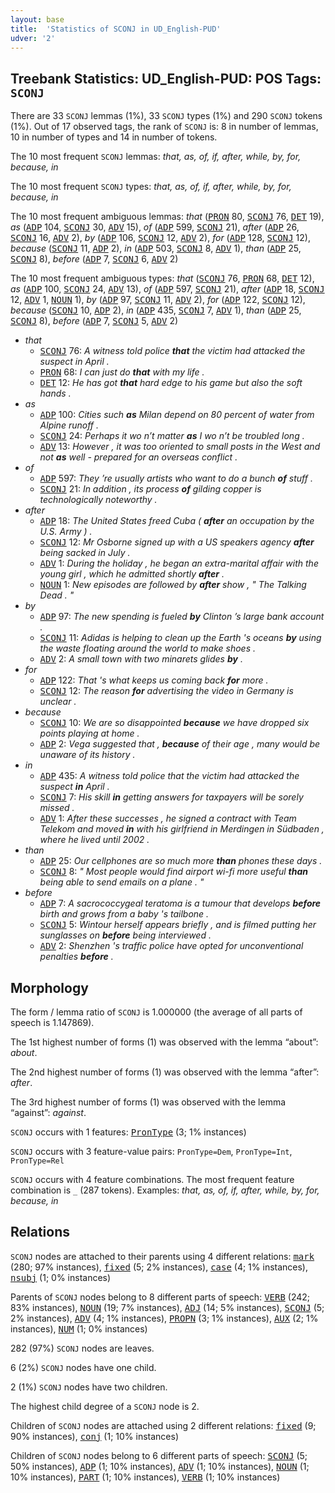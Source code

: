 ```yaml
---
layout: base
title:  'Statistics of SCONJ in UD_English-PUD'
udver: '2'
---
```


## Treebank Statistics: UD_English-PUD: POS Tags: `SCONJ`

There are 33 `SCONJ` lemmas (1%), 33 `SCONJ` types (1%) and 290 `SCONJ` tokens (1%).
Out of 17 observed tags, the rank of `SCONJ` is: 8 in number of lemmas, 10 in number of types and 14 in number of tokens.

The 10 most frequent `SCONJ` lemmas: <em>that, as, of, if, after, while, by, for, because, in</em>

The 10 most frequent `SCONJ` types:  <em>that, as, of, if, after, while, by, for, because, in</em>

The 10 most frequent ambiguous lemmas: <em>that</em> (<tt><a href="en_pud-pos-PRON.html">PRON</a></tt> 80, <tt><a href="en_pud-pos-SCONJ.html">SCONJ</a></tt> 76, <tt><a href="en_pud-pos-DET.html">DET</a></tt> 19), <em>as</em> (<tt><a href="en_pud-pos-ADP.html">ADP</a></tt> 104, <tt><a href="en_pud-pos-SCONJ.html">SCONJ</a></tt> 30, <tt><a href="en_pud-pos-ADV.html">ADV</a></tt> 15), <em>of</em> (<tt><a href="en_pud-pos-ADP.html">ADP</a></tt> 599, <tt><a href="en_pud-pos-SCONJ.html">SCONJ</a></tt> 21), <em>after</em> (<tt><a href="en_pud-pos-ADP.html">ADP</a></tt> 26, <tt><a href="en_pud-pos-SCONJ.html">SCONJ</a></tt> 16, <tt><a href="en_pud-pos-ADV.html">ADV</a></tt> 2), <em>by</em> (<tt><a href="en_pud-pos-ADP.html">ADP</a></tt> 106, <tt><a href="en_pud-pos-SCONJ.html">SCONJ</a></tt> 12, <tt><a href="en_pud-pos-ADV.html">ADV</a></tt> 2), <em>for</em> (<tt><a href="en_pud-pos-ADP.html">ADP</a></tt> 128, <tt><a href="en_pud-pos-SCONJ.html">SCONJ</a></tt> 12), <em>because</em> (<tt><a href="en_pud-pos-SCONJ.html">SCONJ</a></tt> 11, <tt><a href="en_pud-pos-ADP.html">ADP</a></tt> 2), <em>in</em> (<tt><a href="en_pud-pos-ADP.html">ADP</a></tt> 503, <tt><a href="en_pud-pos-SCONJ.html">SCONJ</a></tt> 8, <tt><a href="en_pud-pos-ADV.html">ADV</a></tt> 1), <em>than</em> (<tt><a href="en_pud-pos-ADP.html">ADP</a></tt> 25, <tt><a href="en_pud-pos-SCONJ.html">SCONJ</a></tt> 8), <em>before</em> (<tt><a href="en_pud-pos-ADP.html">ADP</a></tt> 7, <tt><a href="en_pud-pos-SCONJ.html">SCONJ</a></tt> 6, <tt><a href="en_pud-pos-ADV.html">ADV</a></tt> 2)

The 10 most frequent ambiguous types:  <em>that</em> (<tt><a href="en_pud-pos-SCONJ.html">SCONJ</a></tt> 76, <tt><a href="en_pud-pos-PRON.html">PRON</a></tt> 68, <tt><a href="en_pud-pos-DET.html">DET</a></tt> 12), <em>as</em> (<tt><a href="en_pud-pos-ADP.html">ADP</a></tt> 100, <tt><a href="en_pud-pos-SCONJ.html">SCONJ</a></tt> 24, <tt><a href="en_pud-pos-ADV.html">ADV</a></tt> 13), <em>of</em> (<tt><a href="en_pud-pos-ADP.html">ADP</a></tt> 597, <tt><a href="en_pud-pos-SCONJ.html">SCONJ</a></tt> 21), <em>after</em> (<tt><a href="en_pud-pos-ADP.html">ADP</a></tt> 18, <tt><a href="en_pud-pos-SCONJ.html">SCONJ</a></tt> 12, <tt><a href="en_pud-pos-ADV.html">ADV</a></tt> 1, <tt><a href="en_pud-pos-NOUN.html">NOUN</a></tt> 1), <em>by</em> (<tt><a href="en_pud-pos-ADP.html">ADP</a></tt> 97, <tt><a href="en_pud-pos-SCONJ.html">SCONJ</a></tt> 11, <tt><a href="en_pud-pos-ADV.html">ADV</a></tt> 2), <em>for</em> (<tt><a href="en_pud-pos-ADP.html">ADP</a></tt> 122, <tt><a href="en_pud-pos-SCONJ.html">SCONJ</a></tt> 12), <em>because</em> (<tt><a href="en_pud-pos-SCONJ.html">SCONJ</a></tt> 10, <tt><a href="en_pud-pos-ADP.html">ADP</a></tt> 2), <em>in</em> (<tt><a href="en_pud-pos-ADP.html">ADP</a></tt> 435, <tt><a href="en_pud-pos-SCONJ.html">SCONJ</a></tt> 7, <tt><a href="en_pud-pos-ADV.html">ADV</a></tt> 1), <em>than</em> (<tt><a href="en_pud-pos-ADP.html">ADP</a></tt> 25, <tt><a href="en_pud-pos-SCONJ.html">SCONJ</a></tt> 8), <em>before</em> (<tt><a href="en_pud-pos-ADP.html">ADP</a></tt> 7, <tt><a href="en_pud-pos-SCONJ.html">SCONJ</a></tt> 5, <tt><a href="en_pud-pos-ADV.html">ADV</a></tt> 2)


* <em>that</em>
  * <tt><a href="en_pud-pos-SCONJ.html">SCONJ</a></tt> 76: <em>A witness told police <b>that</b> the victim had attacked the suspect in April .</em>
  * <tt><a href="en_pud-pos-PRON.html">PRON</a></tt> 68: <em>I can just do <b>that</b> with my life .</em>
  * <tt><a href="en_pud-pos-DET.html">DET</a></tt> 12: <em>He has got <b>that</b> hard edge to his game but also the soft hands .</em>
* <em>as</em>
  * <tt><a href="en_pud-pos-ADP.html">ADP</a></tt> 100: <em>Cities such <b>as</b> Milan depend on 80 percent of water from Alpine runoff .</em>
  * <tt><a href="en_pud-pos-SCONJ.html">SCONJ</a></tt> 24: <em>Perhaps it wo n’t matter <b>as</b> I wo n’t be troubled long .</em>
  * <tt><a href="en_pud-pos-ADV.html">ADV</a></tt> 13: <em>However , it was too oriented to small posts in the West and not <b>as</b> well - prepared for an overseas conflict .</em>
* <em>of</em>
  * <tt><a href="en_pud-pos-ADP.html">ADP</a></tt> 597: <em>They ’re usually artists who want to do a bunch <b>of</b> stuff .</em>
  * <tt><a href="en_pud-pos-SCONJ.html">SCONJ</a></tt> 21: <em>In addition , its process <b>of</b> gilding copper is technologically noteworthy .</em>
* <em>after</em>
  * <tt><a href="en_pud-pos-ADP.html">ADP</a></tt> 18: <em>The United States freed Cuba ( <b>after</b> an occupation by the U.S. Army ) .</em>
  * <tt><a href="en_pud-pos-SCONJ.html">SCONJ</a></tt> 12: <em>Mr Osborne signed up with a US speakers agency <b>after</b> being sacked in July .</em>
  * <tt><a href="en_pud-pos-ADV.html">ADV</a></tt> 1: <em>During the holiday , he began an extra-marital affair with the young girl , which he admitted shortly <b>after</b> .</em>
  * <tt><a href="en_pud-pos-NOUN.html">NOUN</a></tt> 1: <em>New episodes are followed by <b>after</b> show , " The Talking Dead . "</em>
* <em>by</em>
  * <tt><a href="en_pud-pos-ADP.html">ADP</a></tt> 97: <em>The new spending is fueled <b>by</b> Clinton ’s large bank account .</em>
  * <tt><a href="en_pud-pos-SCONJ.html">SCONJ</a></tt> 11: <em>Adidas is helping to clean up the Earth 's oceans <b>by</b> using the waste floating around the world to make shoes .</em>
  * <tt><a href="en_pud-pos-ADV.html">ADV</a></tt> 2: <em>A small town with two minarets glides <b>by</b> .</em>
* <em>for</em>
  * <tt><a href="en_pud-pos-ADP.html">ADP</a></tt> 122: <em>That 's what keeps us coming back <b>for</b> more .</em>
  * <tt><a href="en_pud-pos-SCONJ.html">SCONJ</a></tt> 12: <em>The reason <b>for</b> advertising the video in Germany is unclear .</em>
* <em>because</em>
  * <tt><a href="en_pud-pos-SCONJ.html">SCONJ</a></tt> 10: <em>We are so disappointed <b>because</b> we have dropped six points playing at home .</em>
  * <tt><a href="en_pud-pos-ADP.html">ADP</a></tt> 2: <em>Vega suggested that , <b>because</b> of their age , many would be unaware of its history .</em>
* <em>in</em>
  * <tt><a href="en_pud-pos-ADP.html">ADP</a></tt> 435: <em>A witness told police that the victim had attacked the suspect <b>in</b> April .</em>
  * <tt><a href="en_pud-pos-SCONJ.html">SCONJ</a></tt> 7: <em>His skill <b>in</b> getting answers for taxpayers will be sorely missed .</em>
  * <tt><a href="en_pud-pos-ADV.html">ADV</a></tt> 1: <em>After these successes , he signed a contract with Team Telekom and moved <b>in</b> with his girlfriend in Merdingen in Südbaden , where he lived until 2002 .</em>
* <em>than</em>
  * <tt><a href="en_pud-pos-ADP.html">ADP</a></tt> 25: <em>Our cellphones are so much more <b>than</b> phones these days .</em>
  * <tt><a href="en_pud-pos-SCONJ.html">SCONJ</a></tt> 8: <em>" Most people would find airport wi-fi more useful <b>than</b> being able to send emails on a plane . "</em>
* <em>before</em>
  * <tt><a href="en_pud-pos-ADP.html">ADP</a></tt> 7: <em>A sacrococcygeal teratoma is a tumour that develops <b>before</b> birth and grows from a baby 's tailbone .</em>
  * <tt><a href="en_pud-pos-SCONJ.html">SCONJ</a></tt> 5: <em>Wintour herself appears briefly , and is filmed putting her sunglasses on <b>before</b> being interviewed .</em>
  * <tt><a href="en_pud-pos-ADV.html">ADV</a></tt> 2: <em>Shenzhen 's traffic police have opted for unconventional penalties <b>before</b> .</em>

## Morphology

The form / lemma ratio of `SCONJ` is 1.000000 (the average of all parts of speech is 1.147869).

The 1st highest number of forms (1) was observed with the lemma “about”: <em>about</em>.

The 2nd highest number of forms (1) was observed with the lemma “after”: <em>after</em>.

The 3rd highest number of forms (1) was observed with the lemma “against”: <em>against</em>.

`SCONJ` occurs with 1 features: <tt><a href="en_pud-feat-PronType.html">PronType</a></tt> (3; 1% instances)

`SCONJ` occurs with 3 feature-value pairs: `PronType=Dem`, `PronType=Int`, `PronType=Rel`

`SCONJ` occurs with 4 feature combinations.
The most frequent feature combination is `_` (287 tokens).
Examples: <em>that, as, of, if, after, while, by, for, because, in</em>


## Relations

`SCONJ` nodes are attached to their parents using 4 different relations: <tt><a href="en_pud-dep-mark.html">mark</a></tt> (280; 97% instances), <tt><a href="en_pud-dep-fixed.html">fixed</a></tt> (5; 2% instances), <tt><a href="en_pud-dep-case.html">case</a></tt> (4; 1% instances), <tt><a href="en_pud-dep-nsubj.html">nsubj</a></tt> (1; 0% instances)

Parents of `SCONJ` nodes belong to 8 different parts of speech: <tt><a href="en_pud-pos-VERB.html">VERB</a></tt> (242; 83% instances), <tt><a href="en_pud-pos-NOUN.html">NOUN</a></tt> (19; 7% instances), <tt><a href="en_pud-pos-ADJ.html">ADJ</a></tt> (14; 5% instances), <tt><a href="en_pud-pos-SCONJ.html">SCONJ</a></tt> (5; 2% instances), <tt><a href="en_pud-pos-ADV.html">ADV</a></tt> (4; 1% instances), <tt><a href="en_pud-pos-PROPN.html">PROPN</a></tt> (3; 1% instances), <tt><a href="en_pud-pos-AUX.html">AUX</a></tt> (2; 1% instances), <tt><a href="en_pud-pos-NUM.html">NUM</a></tt> (1; 0% instances)

282 (97%) `SCONJ` nodes are leaves.

6 (2%) `SCONJ` nodes have one child.

2 (1%) `SCONJ` nodes have two children.

The highest child degree of a `SCONJ` node is 2.

Children of `SCONJ` nodes are attached using 2 different relations: <tt><a href="en_pud-dep-fixed.html">fixed</a></tt> (9; 90% instances), <tt><a href="en_pud-dep-conj.html">conj</a></tt> (1; 10% instances)

Children of `SCONJ` nodes belong to 6 different parts of speech: <tt><a href="en_pud-pos-SCONJ.html">SCONJ</a></tt> (5; 50% instances), <tt><a href="en_pud-pos-ADP.html">ADP</a></tt> (1; 10% instances), <tt><a href="en_pud-pos-ADV.html">ADV</a></tt> (1; 10% instances), <tt><a href="en_pud-pos-NOUN.html">NOUN</a></tt> (1; 10% instances), <tt><a href="en_pud-pos-PART.html">PART</a></tt> (1; 10% instances), <tt><a href="en_pud-pos-VERB.html">VERB</a></tt> (1; 10% instances)

